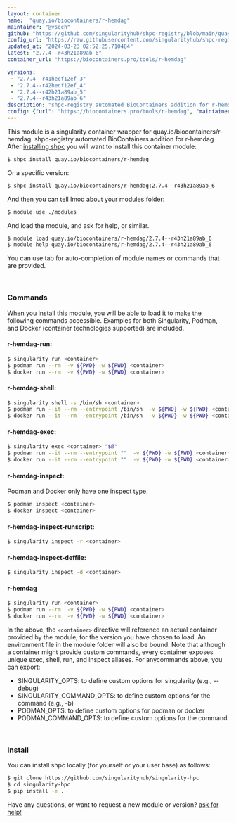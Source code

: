 ```yaml
---
layout: container
name:  "quay.io/biocontainers/r-hemdag"
maintainer: "@vsoch"
github: "https://github.com/singularityhub/shpc-registry/blob/main/quay.io/biocontainers/r-hemdag/container.yaml"
config_url: "https://raw.githubusercontent.com/singularityhub/shpc-registry/main/quay.io/biocontainers/r-hemdag/container.yaml"
updated_at: "2024-03-23 02:52:25.710484"
latest: "2.7.4--r43h21a89ab_6"
container_url: "https://biocontainers.pro/tools/r-hemdag"

versions:
 - "2.7.4--r41hecf12ef_3"
 - "2.7.4--r42hecf12ef_4"
 - "2.7.4--r42h21a89ab_5"
 - "2.7.4--r43h21a89ab_6"
description: "shpc-registry automated BioContainers addition for r-hemdag"
config: {"url": "https://biocontainers.pro/tools/r-hemdag", "maintainer": "@vsoch", "description": "shpc-registry automated BioContainers addition for r-hemdag", "latest": {"2.7.4--r43h21a89ab_6": "sha256:eca0322740e14b22a40df6329a50958ec56493a9c26c2a1e32ed60e8c440dcae"}, "tags": {"2.7.4--r41hecf12ef_3": "sha256:d82eb11a905e6c664a26c002bde658edbf428e53cf76c34e99fea8054ebd0708", "2.7.4--r42hecf12ef_4": "sha256:0a68351a00abec4e57ca90130cecc13e953ab827b07e02d33749679ecaf0765f", "2.7.4--r42h21a89ab_5": "sha256:eac0d62269da8cf58e90f15f90d621ade04f6a52f0756845c95097f3a471479e", "2.7.4--r43h21a89ab_6": "sha256:eca0322740e14b22a40df6329a50958ec56493a9c26c2a1e32ed60e8c440dcae"}, "docker": "quay.io/biocontainers/r-hemdag"}
---
```


This module is a singularity container wrapper for quay.io/biocontainers/r-hemdag.
shpc-registry automated BioContainers addition for r-hemdag
After [installing shpc](#install) you will want to install this container module:


```bash
$ shpc install quay.io/biocontainers/r-hemdag
```

Or a specific version:

```bash
$ shpc install quay.io/biocontainers/r-hemdag:2.7.4--r43h21a89ab_6
```

And then you can tell lmod about your modules folder:

```bash
$ module use ./modules
```

And load the module, and ask for help, or similar.

```bash
$ module load quay.io/biocontainers/r-hemdag/2.7.4--r43h21a89ab_6
$ module help quay.io/biocontainers/r-hemdag/2.7.4--r43h21a89ab_6
```

You can use tab for auto-completion of module names or commands that are provided.

<br>

### Commands

When you install this module, you will be able to load it to make the following commands accessible.
Examples for both Singularity, Podman, and Docker (container technologies supported) are included.

#### r-hemdag-run:

```bash
$ singularity run <container>
$ podman run --rm  -v ${PWD} -w ${PWD} <container>
$ docker run --rm  -v ${PWD} -w ${PWD} <container>
```

#### r-hemdag-shell:

```bash
$ singularity shell -s /bin/sh <container>
$ podman run --it --rm --entrypoint /bin/sh  -v ${PWD} -w ${PWD} <container>
$ docker run --it --rm --entrypoint /bin/sh  -v ${PWD} -w ${PWD} <container>
```

#### r-hemdag-exec:

```bash
$ singularity exec <container> "$@"
$ podman run --it --rm --entrypoint ""  -v ${PWD} -w ${PWD} <container> "$@"
$ docker run --it --rm --entrypoint ""  -v ${PWD} -w ${PWD} <container> "$@"
```

#### r-hemdag-inspect:

Podman and Docker only have one inspect type.

```bash
$ podman inspect <container>
$ docker inspect <container>
```

#### r-hemdag-inspect-runscript:

```bash
$ singularity inspect -r <container>
```

#### r-hemdag-inspect-deffile:

```bash
$ singularity inspect -d <container>
```



#### r-hemdag

```bash
$ singularity run <container>
$ podman run --rm  -v ${PWD} -w ${PWD} <container>
$ docker run --rm  -v ${PWD} -w ${PWD} <container>
```


In the above, the `<container>` directive will reference an actual container provided
by the module, for the version you have chosen to load. An environment file in the
module folder will also be bound. Note that although a container
might provide custom commands, every container exposes unique exec, shell, run, and
inspect aliases. For anycommands above, you can export:

 - SINGULARITY_OPTS: to define custom options for singularity (e.g., --debug)
 - SINGULARITY_COMMAND_OPTS: to define custom options for the command (e.g., -b)
 - PODMAN_OPTS: to define custom options for podman or docker
 - PODMAN_COMMAND_OPTS: to define custom options for the command

<br>

### Install

You can install shpc locally (for yourself or your user base) as follows:

```bash
$ git clone https://github.com/singularityhub/singularity-hpc
$ cd singularity-hpc
$ pip install -e .
```

Have any questions, or want to request a new module or version? [ask for help!](https://github.com/singularityhub/singularity-hpc/issues)